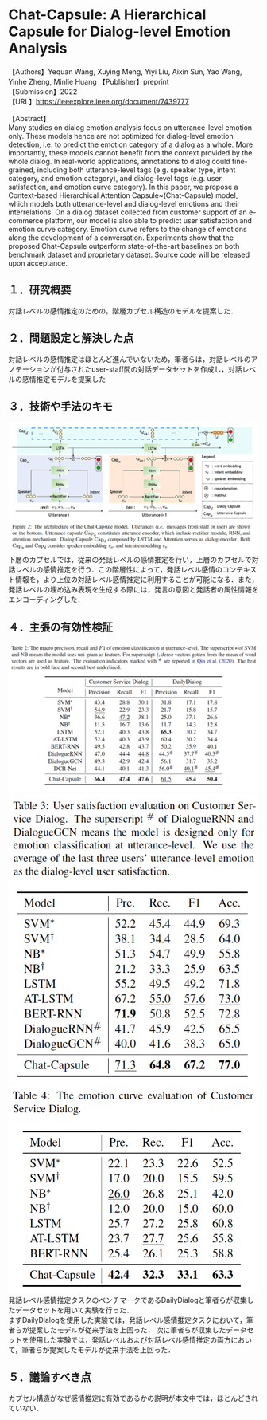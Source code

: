 # Chat-Capsule: A Hierarchical Capsule for Dialog-level Emotion Analysis

【Authors】Yequan Wang, Xuying Meng, Yiyi Liu, Aixin Sun, Yao Wang, Yinhe Zheng, Minlie Huang
【Publisher】preprint  
【Submission】2022   
【URL】https://ieeexplore.ieee.org/document/7439777

【Abstract】  
Many studies on dialog emotion analysis focus on utterance-level emotion only. These models hence are not optimized for dialog-level emotion detection, i.e. to predict the emotion category of a dialog as a whole. More importantly, these models cannot benefit from the context provided by the whole dialog. In real-world applications, annotations to dialog could fine-grained, including both utterance-level tags (e.g. speaker type, intent category, and emotion category), and dialog-level tags (e.g. user satisfaction, and emotion curve category). In this paper, we propose a Context-based Hierarchical Attention Capsule~(Chat-Capsule) model, which models both utterance-level and dialog-level emotions and their interrelations. On a dialog dataset collected from customer support of an e-commerce platform, our model is also able to predict user satisfaction and emotion curve category. Emotion curve refers to the change of emotions along the development of a conversation. Experiments show that the proposed Chat-Capsule outperform state-of-the-art baselines on both benchmark dataset and proprietary dataset. Source code will be released upon acceptance.

## １．研究概要  
対話レベルの感情推定のための，階層カプセル構造のモデルを提案した．
## ２．問題設定と解決した点  
対話レベルの感情推定はほとんど進んでいないため，筆者らは，対話レベルのアノテーションが付与されたuser-staff間の対話データセットを作成し，対話レベルの感情推定モデルを提案した
## ３．技術や手法のキモ  
![Model](../image/Wang2022/1.png)
下層のカプセルでは，従来の発話レベルの感情推定を行い，上層のカプセルで対話レベルの感情推定を行う．この階層性によって，発話レベル感情のコンテキスト情報を，より上位の対話レベル感情推定に利用することが可能になる．また，発話レベルの埋め込み表現を生成する際には，発言の意図と発話者の属性情報をエンコーディングした．
## ４．主張の有効性検証  
![Result1](../image/Wang2022/2.png)
![Result2](../image/Wang2022/3.png)
![Result3](../image/Wang2022/4.png)  
発話レベル感情推定タスクのベンチマークであるDailyDialogと筆者らが収集したデータセットを用いて実験を行った．  
まずDailyDialogを使用した実験では，発話レベル感情推定タスクにおいて，筆者らが提案したモデルが従来手法を上回った．
次に筆者らが収集したデータセットを使用した実験では，発話レベルおよび対話レベル感情推定の両方において，筆者らが提案したモデルが従来手法を上回った．
## ５．議論すべき点  
カプセル構造がなぜ感情推定に有効であるかの説明が本文中では，ほとんどされていない．
